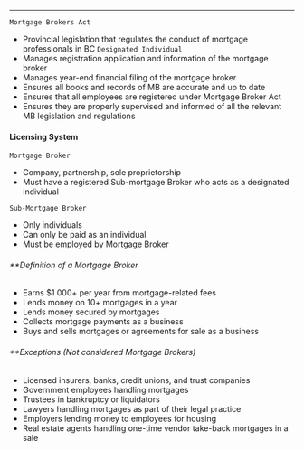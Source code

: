 ***
`Mortgage Brokers Act`
* Provincial legislation that regulates the conduct of mortgage professionals in BC
`Designated Individual`
* Manages registration application and information of the mortgage broker
* Manages year-end financial filing of the mortgage broker
* Ensures all books and records of MB are accurate and up to date
* Ensures that all employees are registered under Mortgage Broker Act
* Ensures they are properly supervised and informed of all the relevant MB legislation and regulations
#### Licensing System
`Mortgage Broker`
* Company, partnership, sole proprietorship
* Must have a registered Sub-mortgage Broker who acts as a designated individual

`Sub-Mortgage Broker`
* Only individuals
* Can only be paid as an individual
* Must be employed by Mortgage Broker

###### **Definition of a Mortgage Broker
* Earns $1 000+ per year from mortgage-related fees
* Lends money on 10+ mortgages in a year
* Lends money secured by mortgages
* Collects mortgage payments as a business
* Buys and sells mortgages or agreements for sale as a business

###### **Exceptions (Not considered Mortgage Brokers)
* Licensed insurers, banks, credit unions, and trust companies
* Government employees handling mortgages
* Trustees in bankruptcy or liquidators
* Lawyers handling mortgages as part of their legal practice
* Employers lending money to employees for housing
* Real estate agents handling one-time vendor take-back mortgages in a sale